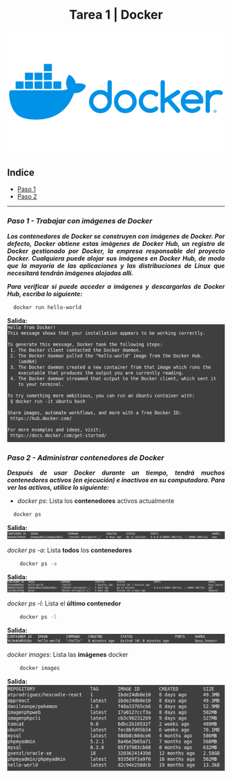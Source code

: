<div align="center">

# **Tarea 1 | Docker**
<img src="./img/docker-logo.png" alt="logo-docker.png"/>

</div>

<div align="justify">

## Indice
- [Paso 1](#1)
- [Paso 2](#2)

___

### ***Paso 1 - Trabajar con imágenes de Docker*** <a name="1"></a>
***Los contenedores de Docker se construyen con imágenes de Docker. Por defecto, Docker obtiene estas imágenes de Docker Hub, un registro de Docker gestionado por Docker, la empresa responsable del proyecto Docker. Cualquiera puede alojar sus imágenes en Docker Hub, de modo que la mayoría de las aplicaciones y las distribuciones de Linux que necesitará tendrán imágenes alojadas allí.***

***Para verificar si puede acceder a imágenes y descargarlas de Docker Hub, escriba lo siguiente:***

```bash
  docker run hello-world
```

**Salida:**    
<img src="./img/Paso1.png" alt="paso1.png"/>

### ***Paso 2 - Administrar contenedores de Docker*** <a name="2"></a>
***Después de usar Docker durante un tiempo, tendrá muchos contenedores activos (en ejecución) e inactivos en su computadora. Para ver los activos, utilice lo siguiente:***

- *docker ps*: Lista los **contenedores** activos actualmente
```bash
  docker ps
```


**Salida:**   
<img src="./img/Paso2-1.png" alt="Paso2-1.png"/>   

*docker ps -a*: Lista **todos** los **contenedores**
```bash 
    docker ps -a
```

**Salida:**   
<img src="./img/Paso2-2.png" alt="Paso2-2.png"/>

*docker ps -l*: Lista el **último contenedor** 
```bash 
    docker ps -l
```

**Salida:**   
<img src="./img/Paso2-3.png" alt="Paso2-3.png"/>

*docker images*: Lista las **imágenes** docker
```bash 
    docker images
```

**Salida:**   
<img src="./img/Paso2-4.png" alt="Paso2-4.png"/>

</div>